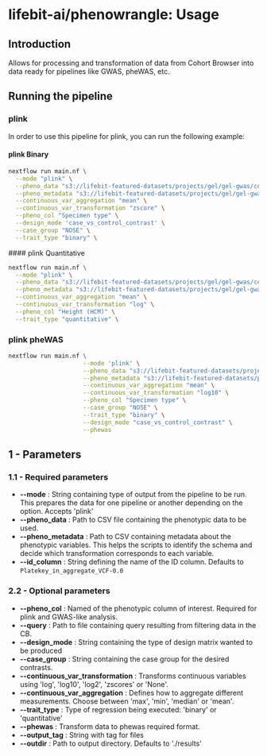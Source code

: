 # lifebit-ai/phenowrangle: Usage

## Introduction

Allows for processing and transformation of data from Cohort Browser into data ready for pipelines like GWAS, pheWAS, etc.

## Running the pipeline

### plink

In order to use this pipeline for plink, you can run the following example:

#### plink Binary

```bash
nextflow run main.nf \
  --mode "plink" \
  --pheno_data "s3://lifebit-featured-datasets/projects/gel/gel-gwas/cohort_data_phenos.csv" \
  --pheno_metadata "s3://lifebit-featured-datasets/projects/gel/gel-gwas/metadata.csv" \
  --continuous_var_aggregation "mean" \
  --continuous_var_transformation "zscore" \
  --pheno_col "Specimen type" \
  --design_mode 'case_vs_control_contrast' \
  --case_group "NOSE" \
  --trait_type "binary" \
```

#### plink Quantitative

```bash
nextflow run main.nf \
  --mode "plink" \
  --pheno_data "s3://lifebit-featured-datasets/projects/gel/gel-gwas/cohort_data_phenos.csv" \
  --pheno_metadata "s3://lifebit-featured-datasets/projects/gel/gel-gwas/metadata.csv" \
  --continuous_var_aggregation "mean" \
  --continuous_var_transformation "log" \
  --pheno_col "Height (HCM)" \
  --trait_type "quantitative" \
```

### plink pheWAS

```bash
nextflow run main.nf \
                     --mode 'plink' \
                     --pheno_data "s3://lifebit-featured-datasets/projects/gel/phewas/testdata/cohort_data_phenos_phewas.csv" \
                     --pheno_metadata "s3://lifebit-featured-datasets/projects/gel/gel-gwas/metadata.csv" \
                     --continuous_var_aggregation "mean" \
                     --continuous_var_transformation "log10" \
                     --pheno_col "Specimen type" \
                     --case_group "NOSE" \
                     --trait_type "binary" \
                     --design_mode "case_vs_control_contrast" \
                     --phewas
```

## 1 - Parameters

### 1.1 - Required parameters

- **--mode** : String containing type of output from the pipeline to be run. This prepares the data for one pipeline or another depending on the option. Accepts 'plink'
- **--pheno_data** : Path to CSV file containing the phenotypic data to be used.
- **--pheno_metadata** : Path to CSV containing metadata about the phenotypic variables. This helps the scripts to identify the schema and decide which transformation corresponds to each variable.
- **--id_column** : String defining the name of the ID column. Defaults to `Platekey_in_aggregate_VCF-0.0`

### 2.2 - Optional parameters

- **--pheno_col** : Named of the phenotypic column of interest. Required for plink and GWAS-like analysis.
- **--query** : Path to file containing query resulting from filtering data in the CB.
- **--design_mode** : String containing the type of design matrix wanted to be produced
- **--case_group** : String containing the case group for the desired contrasts.
- **--continuous_var_transformation** : Transforms continuous variables using 'log', 'log10', 'log2', 'zscores' or 'None'.
- **--continuous_var_aggregation** : Defines how to aggregate different measurements. Choose between 'max', 'min', 'median' or 'mean'.
- **--trait_type** : Type of regression being executed: 'binary' or 'quantitative'
- **--phewas** : Transform data to phewas required format.
- **--output_tag** : String with tag for files
- **--outdir** : Path to output directory. Defaults to './results'
